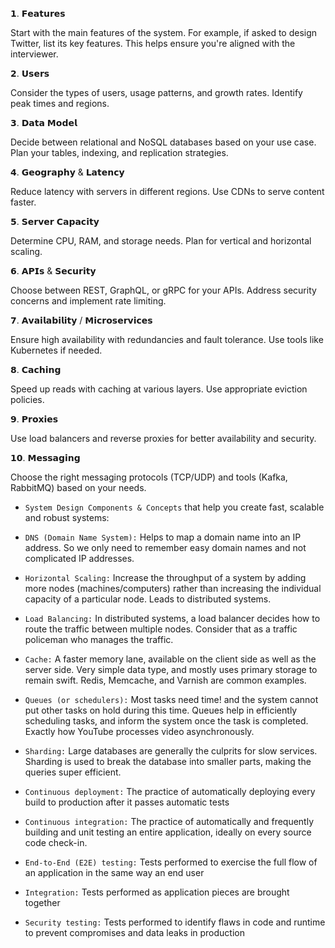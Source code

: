 𝟭. 𝗙𝗲𝗮𝘁𝘂𝗿𝗲𝘀 

Start with the main features of the system. For example, if asked to design Twitter, list its key features. This helps ensure you're aligned with the interviewer.

𝟮. 𝗨𝘀𝗲𝗿𝘀

Consider the types of users, usage patterns, and growth rates. Identify peak times and regions.

𝟯. 𝗗𝗮𝘁𝗮 𝗠𝗼𝗱𝗲𝗹

Decide between relational and NoSQL databases based on your use case. Plan your tables, indexing, and replication strategies.

𝟰. 𝗚𝗲𝗼𝗴𝗿𝗮𝗽𝗵𝘆 & 𝗟𝗮𝘁𝗲𝗻𝗰𝘆

Reduce latency with servers in different regions. Use CDNs to serve content faster.

𝟱. 𝗦𝗲𝗿𝘃𝗲𝗿 𝗖𝗮𝗽𝗮𝗰𝗶𝘁𝘆

Determine CPU, RAM, and storage needs. Plan for vertical and horizontal scaling.

𝟲. 𝗔𝗣𝗜𝘀 & 𝗦𝗲𝗰𝘂𝗿𝗶𝘁𝘆

Choose between REST, GraphQL, or gRPC for your APIs. Address security concerns and implement rate limiting.

𝟳. 𝗔𝘃𝗮𝗶𝗹𝗮𝗯𝗶𝗹𝗶𝘁𝘆 / 𝗠𝗶𝗰𝗿𝗼𝘀𝗲𝗿𝘃𝗶𝗰𝗲𝘀

Ensure high availability with redundancies and fault tolerance. Use tools like Kubernetes if needed.

𝟴. 𝗖𝗮𝗰𝗵𝗶𝗻𝗴

Speed up reads with caching at various layers. Use appropriate eviction policies.

𝟵. 𝗣𝗿𝗼𝘅𝗶𝗲𝘀

Use load balancers and reverse proxies for better availability and security.

𝟭𝟬. 𝗠𝗲𝘀𝘀𝗮𝗴𝗶𝗻𝗴

Choose the right messaging protocols (TCP/UDP) and tools (Kafka, RabbitMQ) based on your needs.

- `System Design Components & Concepts` that help you create fast, scalable and robust systems:

- `DNS (Domain Name System):` Helps to map a domain name into an IP address. So we only need to remember easy domain names and not complicated IP addresses.

- `Horizontal Scaling:` Increase the throughput of a system by adding more nodes (machines/computers) rather than increasing the individual capacity of a particular node. Leads to distributed systems.

- `Load Balancing:` In distributed systems, a load balancer decides how to route the traffic between multiple nodes. Consider that as a traffic policeman who manages the traffic.

- `Cache:` A faster memory lane, available on the client side as well as the server side. Very simple data type, and mostly uses primary storage to remain swift. Redis, Memcache, and Varnish are common examples.

- `Queues (or schedulers):` Most tasks need time! and the system cannot put other tasks on hold during this time. Queues help in efficiently scheduling tasks, and inform the system once the task is completed. Exactly how YouTube processes video asynchronously.

- `Sharding:` Large databases are generally the culprits for slow services. Sharding is used to break the database into smaller parts, making the queries super efficient.

- `Continuous deployment:` The practice of automatically deploying every build to production after it passes automatic tests

- `Continuous integration:` The practice of automatically and frequently building and unit testing an entire application, ideally on every source code check-in.

- `End-to-End (E2E) testing:` Tests performed to exercise the full flow of an application in the same way an end user

- `Integration:` Tests performed as application pieces are brought together

- `Security testing:` Tests performed to identify flaws in code and runtime to prevent compromises and data leaks in production
